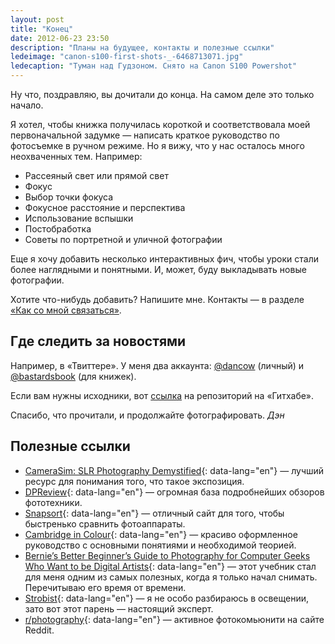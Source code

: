 ```yaml
---
layout: post
title: "Конец"
date: 2012-06-23 23:50
description: "Планы на будущее, контакты и полезные ссылки"
ledeimage: "canon-s100-first-shots-_-6468713071.jpg"
ledecaption: "Туман над Гудзоном. Снято на Canon S100 Powershot"
---
```


Ну что, поздравляю, вы дочитали до конца. На самом деле это только начало.

Я хотел, чтобы книжка получилась короткой и соответствовала моей первоначальной задумке — написать краткое руководство по фотосъемке в ручном режиме. Но я вижу, что у нас осталось много неохваченных тем. Например:

* Рассеяный свет или прямой свет
* Фокус
* Выбор точки фокуса
* Фокусное расстояние и перспектива
* Использование вспышки
* Постобработка
* Советы по портретной и уличной фотографии

Еще я хочу добавить несколько интерактивных фич, чтобы уроки стали более наглядными и понятными. И, может, буду выкладывать новые фотографии.

Хотите что-нибудь добавить? Напишите мне. Контакты — в разделе [«Как со мной связаться»](/about#feedback).

## Где следить за новостями

Например, в «Твиттере». У меня два аккаунта: [@dancow](http://twitter.com/dancow) (личный) и [@bastardsbook](http://twitter.com/bastardsbook) (для книжек).

Если вам нужны исходники, вот <a href="https://github.com/bastards/photography">ссылка</a> на репозиторий на «Гитхабе».

Спасибо, что прочитали, и продолжайте фотографировать. *Дэн*

## Полезные ссылки

* [CameraSim: SLR Photography Demystified](http://camerasim.com/ "На английском языке"){: data-lang="en"} — лучший ресурс для понимания того, что такое экспозиция.
* [DPReview](http://dpreview.com "На английском языке"){: data-lang="en"} — огромная база подробнейших обзоров фототехники.
* [Snapsort](http://snapsort.com "На английском языке"){: data-lang="en"} — отличный сайт для того, чтобы быстренько сравнить фотоаппараты.
* [Cambridge in Colour](http://www.cambridgeincolour.com/ "На английском языке"){: data-lang="en"} — красиво оформленное руководство с основными понятиями и необходимой теорией.
* [Bernie’s Better Beginner’s Guide to Photography for Computer Geeks Who Want to be Digital Artists](http://berniesumption.com/photography/beginners-guide-for-geeks/ "На английском языке"){: data-lang="en"} — этот учебник стал для меня одним из самых полезных, когда я только начал снимать. Перечитываю его время от времени.
* [Strobist](http://www.strobist.blogspot.com/ "На английском языке"){: data-lang="en"} — я не особо разбираюсь в освещении, зато вот этот парень — настоящий эксперт.
* [r/photography](http://www.reddit.com/r/photography "На английском языке"){: data-lang="en"} — активное фотокомьюнити на сайте Reddit.
